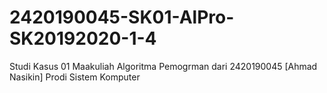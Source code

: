 # 2420190045-SK01-AlPro-SK20192020-1-4
Studi Kasus 01 Maakuliah Algoritma Pemogrman dari 2420190045 [Ahmad Nasikin] Prodi Sistem Komputer
